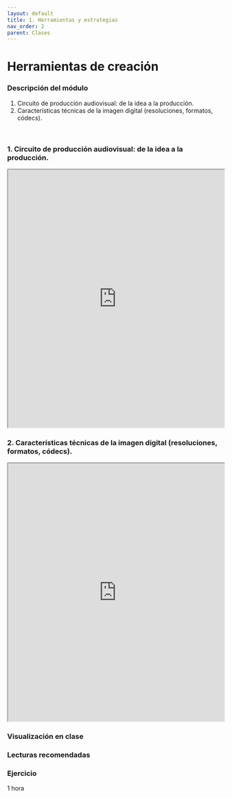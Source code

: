 ```yaml
---
layout: default
title: 1. Herramientas y estrategias
nav_order: 2
parent: Clases
---
```


# Herramientas de creación

### Descripción del módulo

1. Circuito de producción audiovisual: de la idea a la producción.
2. Características técnicas de la imagen digital (resoluciones, formatos, códecs).

<br>

### 1. Circuito de producción audiovisual: de la idea a la producción.

<iframe src="https://drive.google.com/file/d/1i7h7xELv74lpKglxUQgZICGJJWtbL8bO/preview" width="100%" height="600"></iframe>

### 2. Características técnicas de la imagen digital (resoluciones, formatos, códecs).

<iframe src="https://drive.google.com/file/d/13mLcJJo3GP-fnWMcIE5e60SfTz3XWtGx/preview" width="100%" height="600"></iframe><br>

### Visualización en clase


### Lecturas recomendadas

### Ejercicio

1 hora